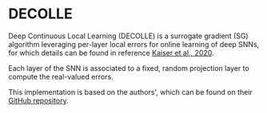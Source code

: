 # DECOLLE

Deep Continuous Local Learning (DECOLLE) is a surrogate gradient (SG) 
algorithm leveraging per-layer local errors for online learning of 
deep SNNs, for which details can be found in reference
[Kaiser et al., 2020](https://www.frontiersin.org/articles/10.3389/fnins.2020.00424/full). 

Each layer of the SNN is associated to a fixed, random projection layer
to compute the real-valued errors.

This implementation is based on the authors', which can be found on
their [GitHub repository](https://github.com/nmi-lab/decolle-public/tree/master). 

